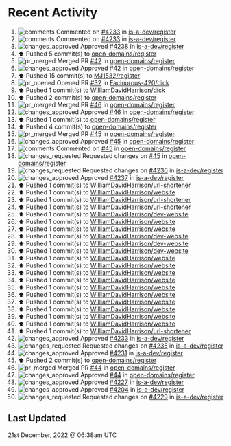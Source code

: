 # Recent Activity

<!--RECENT_ACTIVITY:start-->
1. ![comments](https://cdn.jsdelivr.net/gh/Readme-Workflows/Readme-Icons@main/icons/octicons/Comment.svg) Commented on [#4233](https://github.com/is-a-dev/register/pull/4233#issuecomment-1360873974) in [is-a-dev/register](https://github.com/is-a-dev/register)
2. ![comments](https://cdn.jsdelivr.net/gh/Readme-Workflows/Readme-Icons@main/icons/octicons/Comment.svg) Commented on [#4233](https://github.com/is-a-dev/register/pull/4233#issuecomment-1360873954) in [is-a-dev/register](https://github.com/is-a-dev/register)
3. ![changes_approved](https://cdn.jsdelivr.net/gh/Readme-Workflows/Readme-Icons@main/icons/octicons/ApprovedChanges.svg) Approved [#4238](https://github.com/is-a-dev/register/pull/4238#pullrequestreview-1225476136) in [is-a-dev/register](https://github.com/is-a-dev/register)
4. ⬆️ Pushed 5 commit(s) to [open-domains/register](https://github.com/open-domains/register)
5. ![pr_merged](https://cdn.jsdelivr.net/gh/Readme-Workflows/Readme-Icons@main/icons/octicons/PullRequestMerged.svg) Merged PR [#42](https://github.com/open-domains/register/pull/42) in [open-domains/register](https://github.com/open-domains/register)
6. ![changes_approved](https://cdn.jsdelivr.net/gh/Readme-Workflows/Readme-Icons@main/icons/octicons/ApprovedChanges.svg) Approved [#42](https://github.com/open-domains/register/pull/42#pullrequestreview-1225419228) in [open-domains/register](https://github.com/open-domains/register)
7. ⬆️ Pushed 15 commit(s) to [MJ1532/register](https://github.com/MJ1532/register)
8. ![pr_opened](https://cdn.jsdelivr.net/gh/Readme-Workflows/Readme-Icons@main/icons/octicons/PullRequestOpened.svg) Opened PR [#32](https://github.com/Facinorous-420/dick/pull/32) in [Facinorous-420/dick](https://github.com/Facinorous-420/dick)
9. ⬆️ Pushed 1 commit(s) to [WilliamDavidHarrison/dick](https://github.com/WilliamDavidHarrison/dick)
10. ⬆️ Pushed 2 commit(s) to [open-domains/register](https://github.com/open-domains/register)
11. ![pr_merged](https://cdn.jsdelivr.net/gh/Readme-Workflows/Readme-Icons@main/icons/octicons/PullRequestMerged.svg) Merged PR [#46](https://github.com/open-domains/register/pull/46) in [open-domains/register](https://github.com/open-domains/register)
12. ![changes_approved](https://cdn.jsdelivr.net/gh/Readme-Workflows/Readme-Icons@main/icons/octicons/ApprovedChanges.svg) Approved [#46](https://github.com/open-domains/register/pull/46#pullrequestreview-1225359871) in [open-domains/register](https://github.com/open-domains/register)
13. ⬆️ Pushed 1 commit(s) to [open-domains/register](https://github.com/open-domains/register)
14. ⬆️ Pushed 4 commit(s) to [open-domains/register](https://github.com/open-domains/register)
15. ![pr_merged](https://cdn.jsdelivr.net/gh/Readme-Workflows/Readme-Icons@main/icons/octicons/PullRequestMerged.svg) Merged PR [#45](https://github.com/open-domains/register/pull/45) in [open-domains/register](https://github.com/open-domains/register)
16. ![changes_approved](https://cdn.jsdelivr.net/gh/Readme-Workflows/Readme-Icons@main/icons/octicons/ApprovedChanges.svg) Approved [#45](https://github.com/open-domains/register/pull/45#pullrequestreview-1225342259) in [open-domains/register](https://github.com/open-domains/register)
17. ![comments](https://cdn.jsdelivr.net/gh/Readme-Workflows/Readme-Icons@main/icons/octicons/Comment.svg) Commented on [#45](https://github.com/open-domains/register/pull/45#discussion_r1053893893) in [open-domains/register](https://github.com/open-domains/register)
18. ![changes_requested](https://cdn.jsdelivr.net/gh/Readme-Workflows/Readme-Icons@main/icons/octicons/RequestedChanges.svg) Requested changes on [#45](https://github.com/open-domains/register/pull/45#pullrequestreview-1225340811) in [open-domains/register](https://github.com/open-domains/register)
19. ![changes_requested](https://cdn.jsdelivr.net/gh/Readme-Workflows/Readme-Icons@main/icons/octicons/RequestedChanges.svg) Requested changes on [#4236](https://github.com/is-a-dev/register/pull/4236#pullrequestreview-1225339436) in [is-a-dev/register](https://github.com/is-a-dev/register)
20. ![changes_approved](https://cdn.jsdelivr.net/gh/Readme-Workflows/Readme-Icons@main/icons/octicons/ApprovedChanges.svg) Approved [#4237](https://github.com/is-a-dev/register/pull/4237#pullrequestreview-1225339215) in [is-a-dev/register](https://github.com/is-a-dev/register)
21. ⬆️ Pushed 1 commit(s) to [WilliamDavidHarrison/url-shortener](https://github.com/WilliamDavidHarrison/url-shortener)
22. ⬆️ Pushed 1 commit(s) to [WilliamDavidHarrison/website](https://github.com/WilliamDavidHarrison/website)
23. ⬆️ Pushed 1 commit(s) to [WilliamDavidHarrison/url-shortener](https://github.com/WilliamDavidHarrison/url-shortener)
24. ⬆️ Pushed 1 commit(s) to [WilliamDavidHarrison/url-shortener](https://github.com/WilliamDavidHarrison/url-shortener)
25. ⬆️ Pushed 1 commit(s) to [WilliamDavidHarrison/dev-website](https://github.com/WilliamDavidHarrison/dev-website)
26. ⬆️ Pushed 1 commit(s) to [WilliamDavidHarrison/website](https://github.com/WilliamDavidHarrison/website)
27. ⬆️ Pushed 1 commit(s) to [WilliamDavidHarrison/website](https://github.com/WilliamDavidHarrison/website)
28. ⬆️ Pushed 1 commit(s) to [WilliamDavidHarrison/dev-website](https://github.com/WilliamDavidHarrison/dev-website)
29. ⬆️ Pushed 1 commit(s) to [WilliamDavidHarrison/dev-website](https://github.com/WilliamDavidHarrison/dev-website)
30. ⬆️ Pushed 1 commit(s) to [WilliamDavidHarrison/dev-website](https://github.com/WilliamDavidHarrison/dev-website)
31. ⬆️ Pushed 1 commit(s) to [WilliamDavidHarrison/website](https://github.com/WilliamDavidHarrison/website)
32. ⬆️ Pushed 1 commit(s) to [WilliamDavidHarrison/website](https://github.com/WilliamDavidHarrison/website)
33. ⬆️ Pushed 1 commit(s) to [WilliamDavidHarrison/website](https://github.com/WilliamDavidHarrison/website)
34. ⬆️ Pushed 1 commit(s) to [WilliamDavidHarrison/website](https://github.com/WilliamDavidHarrison/website)
35. ⬆️ Pushed 1 commit(s) to [WilliamDavidHarrison/website](https://github.com/WilliamDavidHarrison/website)
36. ⬆️ Pushed 1 commit(s) to [WilliamDavidHarrison/website](https://github.com/WilliamDavidHarrison/website)
37. ⬆️ Pushed 1 commit(s) to [WilliamDavidHarrison/website](https://github.com/WilliamDavidHarrison/website)
38. ⬆️ Pushed 1 commit(s) to [WilliamDavidHarrison/website](https://github.com/WilliamDavidHarrison/website)
39. ⬆️ Pushed 1 commit(s) to [WilliamDavidHarrison/website](https://github.com/WilliamDavidHarrison/website)
40. ⬆️ Pushed 1 commit(s) to [WilliamDavidHarrison/website](https://github.com/WilliamDavidHarrison/website)
41. ⬆️ Pushed 1 commit(s) to [WilliamDavidHarrison/url-shortener](https://github.com/WilliamDavidHarrison/url-shortener)
42. ![changes_approved](https://cdn.jsdelivr.net/gh/Readme-Workflows/Readme-Icons@main/icons/octicons/ApprovedChanges.svg) Approved [#4233](https://github.com/is-a-dev/register/pull/4233#pullrequestreview-1225261911) in [is-a-dev/register](https://github.com/is-a-dev/register)
43. ![changes_requested](https://cdn.jsdelivr.net/gh/Readme-Workflows/Readme-Icons@main/icons/octicons/RequestedChanges.svg) Requested changes on [#4235](https://github.com/is-a-dev/register/pull/4235#pullrequestreview-1225261431) in [is-a-dev/register](https://github.com/is-a-dev/register)
44. ![changes_approved](https://cdn.jsdelivr.net/gh/Readme-Workflows/Readme-Icons@main/icons/octicons/ApprovedChanges.svg) Approved [#4231](https://github.com/is-a-dev/register/pull/4231#pullrequestreview-1225258172) in [is-a-dev/register](https://github.com/is-a-dev/register)
45. ⬆️ Pushed 2 commit(s) to [open-domains/register](https://github.com/open-domains/register)
46. ![pr_merged](https://cdn.jsdelivr.net/gh/Readme-Workflows/Readme-Icons@main/icons/octicons/PullRequestMerged.svg) Merged PR [#44](https://github.com/open-domains/register/pull/44) in [open-domains/register](https://github.com/open-domains/register)
47. ![changes_approved](https://cdn.jsdelivr.net/gh/Readme-Workflows/Readme-Icons@main/icons/octicons/ApprovedChanges.svg) Approved [#44](https://github.com/open-domains/register/pull/44#pullrequestreview-1225254043) in [open-domains/register](https://github.com/open-domains/register)
48. ![changes_approved](https://cdn.jsdelivr.net/gh/Readme-Workflows/Readme-Icons@main/icons/octicons/ApprovedChanges.svg) Approved [#4227](https://github.com/is-a-dev/register/pull/4227#pullrequestreview-1225253439) in [is-a-dev/register](https://github.com/is-a-dev/register)
49. ![changes_approved](https://cdn.jsdelivr.net/gh/Readme-Workflows/Readme-Icons@main/icons/octicons/ApprovedChanges.svg) Approved [#4204](https://github.com/is-a-dev/register/pull/4204#pullrequestreview-1225250904) in [is-a-dev/register](https://github.com/is-a-dev/register)
50. ![changes_requested](https://cdn.jsdelivr.net/gh/Readme-Workflows/Readme-Icons@main/icons/octicons/RequestedChanges.svg) Requested changes on [#4229](https://github.com/is-a-dev/register/pull/4229#pullrequestreview-1225249633) in [is-a-dev/register](https://github.com/is-a-dev/register)
<!--RECENT_ACTIVITY:end-->

## Last Updated
<!--RECENT_ACTIVITY:last_update-->
21st December, 2022 @ 06:38am UTC
<!--RECENT_ACTIVITY:last_update_end-->

